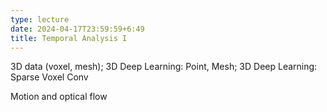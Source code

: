 ```yaml
---
type: lecture
date: 2024-04-17T23:59:59+6:49
title: Temporal Analysis I
---
```

3D data (voxel, mesh); 3D Deep Learning: Point, Mesh; 3D Deep Learning: Sparse Voxel Conv

Motion and optical flow


